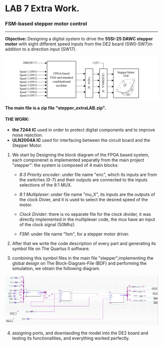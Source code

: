 # **LAB 7 Extra Work.**
### FSM-based stepper motor control
***
**Objective:**
Designing a digital system to drive the **55SI-25 DAWC stepper motor** with eight different speed inputs from the DE2 board (SW0-SW7)in addition to a direction input (SW17).

![imagename](DriverMotor.png)

**The main file is a zip file "stepper_extraLAB.zip".**
#### **THE WORK:**
- **the 7244 IC** used in order to protect digital components and to improve noise rejection.
- **ULN2004A IC** used for interfacing between the circuit board and the Stepper Motor.
1. We start by Designing the block diagram of the FPGA based system, each componenet is implemented separatly from the main project "stepper": 
the system is composed of 4 main blocks:
    * *8:3 Priority encoder*: under file name "enc", which its inputs are from the switches (0-7) and their outputs are connected to the inputs selections of the 8:1 MUX.
    
    * *8:1 Multiplexer*: under file name "mu_X", its inputs are the outputs of the clock Divier, and it is used to select the desired speed of the motor.
    * *Clock Divider*: there is no separate file for the clock divider, it was directly implemented in the multiplexer code, the mux have an input of the clock signal (50Mhz).
    * *FSM*: under file name "fsm", for a stepper motor driver.

2. After that we write the code description of every part and generating its symbol file on The Quartus II software.

3. combining this symbol files in the main file "stepper",implementing the global design on The Block-Diagram-File (BDF) and performing the simulation, we obtain the following diagram.

![imagename](diagram.PNG)

4. assigning ports, and downlaoding the model into the DE2 board and testing its functionalities, and everything worked perfectly.
